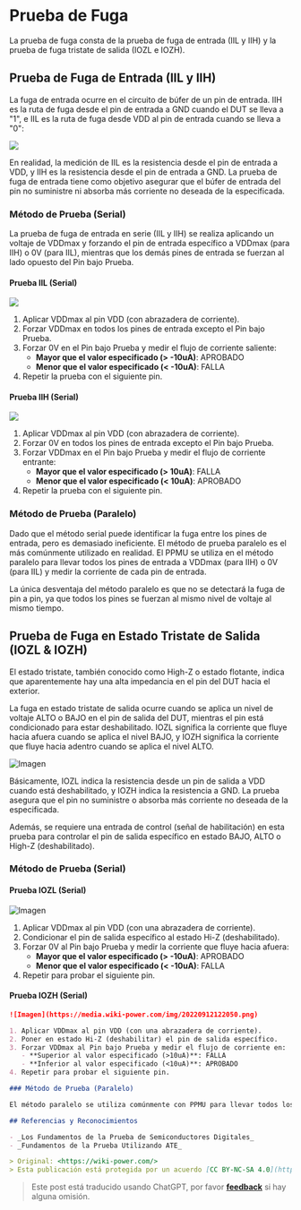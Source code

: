 # Prueba de Fuga

La prueba de fuga consta de la prueba de fuga de entrada (IIL y IIH) y la prueba de fuga tristate de salida (IOZL e IOZH).

## Prueba de Fuga de Entrada (IIL y IIH)

La fuga de entrada ocurre en el circuito de búfer de un pin de entrada. IIH es la ruta de fuga desde el pin de entrada a GND cuando el DUT se lleva a "1", e IIL es la ruta de fuga desde VDD al pin de entrada cuando se lleva a "0":

![](https://media.wiki-power.com/img/20220911215421.png)

En realidad, la medición de IIL es la resistencia desde el pin de entrada a VDD, y IIH es la resistencia desde el pin de entrada a GND. La prueba de fuga de entrada tiene como objetivo asegurar que el búfer de entrada del pin no suministre ni absorba más corriente no deseada de la especificada.

### Método de Prueba (Serial)

La prueba de fuga de entrada en serie (IIL y IIH) se realiza aplicando un voltaje de VDDmax y forzando el pin de entrada específico a VDDmax (para IIH) o 0V (para IIL), mientras que los demás pines de entrada se fuerzan al lado opuesto del Pin bajo Prueba.

#### Prueba IIL (Serial)

![](https://media.wiki-power.com/img/20220911225521.png)

1. Aplicar VDDmax al pin VDD (con abrazadera de corriente).
2. Forzar VDDmax en todos los pines de entrada excepto el Pin bajo Prueba.
3. Forzar 0V en el Pin bajo Prueba y medir el flujo de corriente saliente:
   - **Mayor que el valor especificado (> -10uA)**: APROBADO
   - **Menor que el valor especificado (< -10uA)**: FALLA
4. Repetir la prueba con el siguiente pin.

#### Prueba IIH (Serial)

![](https://media.wiki-power.com/img/20220912113044.png)

1. Aplicar VDDmax al pin VDD (con abrazadera de corriente).
2. Forzar 0V en todos los pines de entrada excepto el Pin bajo Prueba.
3. Forzar VDDmax en el Pin bajo Prueba y medir el flujo de corriente entrante:
   - **Mayor que el valor especificado (> 10uA)**: FALLA
   - **Menor que el valor especificado (< 10uA)**: APROBADO
4. Repetir la prueba con el siguiente pin.

### Método de Prueba (Paralelo)

Dado que el método serial puede identificar la fuga entre los pines de entrada, pero es demasiado ineficiente. El método de prueba paralelo es el más comúnmente utilizado en realidad. El PPMU se utiliza en el método paralelo para llevar todos los pines de entrada a VDDmax (para IIH) o 0V (para IIL) y medir la corriente de cada pin de entrada.

La única desventaja del método paralelo es que no se detectará la fuga de pin a pin, ya que todos los pines se fuerzan al mismo nivel de voltaje al mismo tiempo.

## Prueba de Fuga en Estado Tristate de Salida (IOZL & IOZH)

El estado tristate, también conocido como High-Z o estado flotante, indica que aparentemente hay una alta impedancia en el pin del DUT hacia el exterior.

La fuga en estado tristate de salida ocurre cuando se aplica un nivel de voltaje ALTO o BAJO en el pin de salida del DUT, mientras el pin está condicionado para estar deshabilitado. IOZL significa la corriente que fluye hacia afuera cuando se aplica el nivel BAJO, y IOZH significa la corriente que fluye hacia adentro cuando se aplica el nivel ALTO.

![Imagen](https://media.wiki-power.com/img/20220912120527.png)

Básicamente, IOZL indica la resistencia desde un pin de salida a VDD cuando está deshabilitado, y IOZH indica la resistencia a GND. La prueba asegura que el pin no suministre o absorba más corriente no deseada de la especificada.

Además, se requiere una entrada de control (señal de habilitación) en esta prueba para controlar el pin de salida específico en estado BAJO, ALTO o High-Z (deshabilitado).

### Método de Prueba (Serial)

#### Prueba IOZL (Serial)

![Imagen](https://media.wiki-power.com/img/20220912121730.png)

1. Aplicar VDDmax al pin VDD (con una abrazadera de corriente).
2. Condicionar el pin de salida específico al estado Hi-Z (deshabilitado).
3. Forzar 0V al Pin bajo Prueba y medir la corriente que fluye hacia afuera:
   - **Mayor que el valor especificado (> -10uA)**: APROBADO
   - **Menor que el valor especificado (< -10uA)**: FALLA
4. Repetir para probar el siguiente pin.

#### Prueba IOZH (Serial)

```markdown
![Imagen](https://media.wiki-power.com/img/20220912122050.png)

1. Aplicar VDDmax al pin VDD (con una abrazadera de corriente).
2. Poner en estado Hi-Z (deshabilitar) el pin de salida específico.
3. Forzar VDDmax al Pin bajo Prueba y medir el flujo de corriente en:
   - **Superior al valor especificado (>10uA)**: FALLA
   - **Inferior al valor especificado (<10uA)**: APROBADO
4. Repetir para probar el siguiente pin.

### Método de Prueba (Paralelo)

El método paralelo se utiliza comúnmente con PPMU para llevar todos los pines de salida a VDDmax (para IOZH) o 0V (para IOZL) y medir la corriente de cada pin de salida.

## Referencias y Reconocimientos

- _Los Fundamentos de la Prueba de Semiconductores Digitales_
- _Fundamentos de la Prueba Utilizando ATE_

> Original: <https://wiki-power.com/>
> Esta publicación está protegida por un acuerdo [CC BY-NC-SA 4.0](https://creativecommons.org/licenses/by/4.0/deed.en) y debe ser reproducida con atribución.
```

> Este post está traducido usando ChatGPT, por favor [**feedback**](https://github.com/linyuxuanlin/Wiki_MkDocs/issues/new) si hay alguna omisión.
